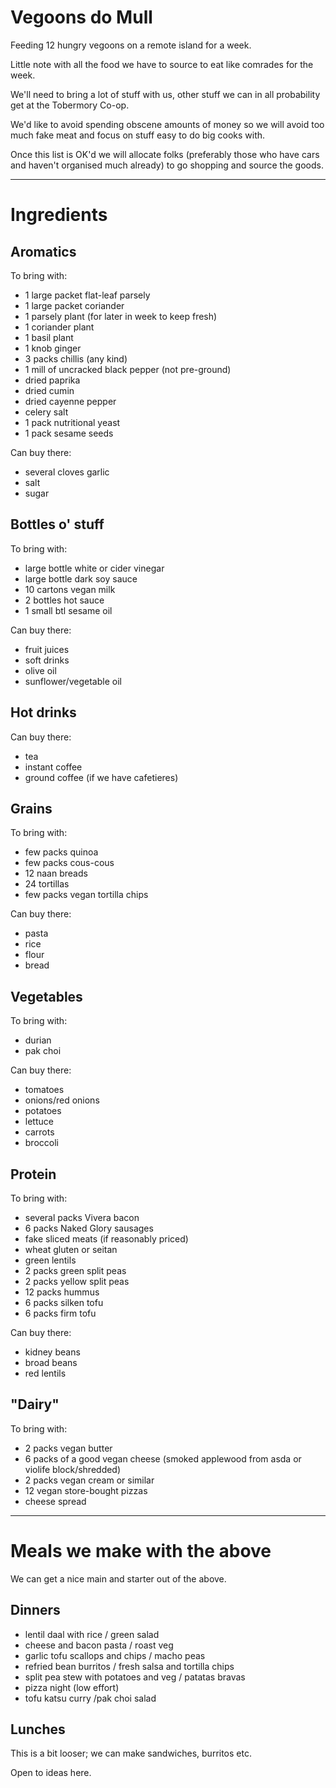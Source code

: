 # Vegoons do Mull

Feeding 12 hungry vegoons on a remote island for a week.

Little note with all the food we have to source to eat like comrades for the week.

We'll need to bring a lot of stuff with us, other stuff we can in all probability get at the Tobermory Co-op.

We'd like to avoid spending obscene amounts of money so we will avoid too much fake meat and focus on stuff easy to do big cooks with.

Once this list is OK'd we will allocate folks (preferably those who have cars and haven't organised much already) to go shopping and source the goods.

---
# Ingredients

## Aromatics

To bring with:
- 1 large packet flat-leaf parsely
- 1 large packet coriander
- 1 parsely plant (for later in week to keep fresh)
- 1 coriander plant
- 1 basil plant
- 1 knob ginger
- 3 packs chillis (any kind)
- 1 mill of uncracked black pepper (not pre-ground)
- dried paprika
- dried cumin
- dried cayenne pepper
- celery salt
- 1 pack nutritional yeast
- 1 pack sesame seeds

Can buy there:
- several cloves garlic
- salt
- sugar

## Bottles o' stuff

To bring with:
- large bottle white or cider vinegar
- large bottle dark soy sauce
- 10 cartons vegan milk
- 2 bottles hot sauce
- 1 small btl sesame oil

Can buy there:
- fruit juices
- soft drinks
- olive oil
- sunflower/vegetable oil

## Hot drinks

Can buy there:
- tea
- instant coffee
- ground coffee (if we have cafetieres)

## Grains

To bring with:
- few packs quinoa
- few packs cous-cous
- 12 naan breads
- 24 tortillas
- few packs vegan tortilla chips

Can buy there:
- pasta
- rice
- flour
- bread

## Vegetables

To bring with:
- durian
- pak choi

Can buy there:
- tomatoes
- onions/red onions
- potatoes
- lettuce
- carrots
- broccoli

## Protein

To bring with:
- several packs Vivera bacon
- 6 packs Naked Glory sausages
- fake sliced meats (if reasonably priced)
- wheat gluten or seitan
- green lentils
- 2 packs green split peas
- 2 packs yellow split peas
- 12 packs hummus
- 6 packs silken tofu
- 6 packs firm tofu

Can buy there:
- kidney beans
- broad beans
- red lentils

## "Dairy"

To bring with:
- 2 packs vegan butter
- 6 packs of a good vegan cheese (smoked applewood from asda or violife block/shredded)
- 2 packs vegan cream or similar
- 12 vegan store-bought pizzas
- cheese spread

---
# Meals we make with the above

We can get a nice main and starter out of the above.

## Dinners
- lentil daal with rice / green salad
- cheese and bacon pasta / roast veg
- garlic tofu scallops and chips / macho peas
- refried bean burritos / fresh salsa and tortilla chips
- split pea stew with potatoes and veg / patatas bravas
- pizza night (low effort)
- tofu katsu curry /pak choi salad

## Lunches

This is a bit looser; we can make sandwiches, burritos etc.

Open to ideas here.

